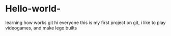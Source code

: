 # Hello-world-
learning how works git
hi everyone this is my first project on git, i like to play videogames, and make lego builts
